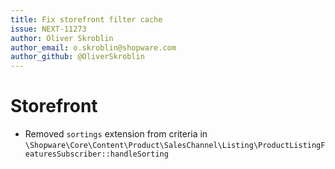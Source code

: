 ```yaml
---
title: Fix storefront filter cache
issue: NEXT-11273
author: Oliver Skroblin
author_email: o.skroblin@shopware.com 
author_github: @OliverSkroblin
---
```

# Storefront
* Removed `sortings` extension from criteria in `\Shopware\Core\Content\Product\SalesChannel\Listing\ProductListingFeaturesSubscriber::handleSorting` 
